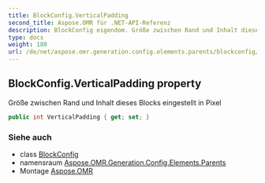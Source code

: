 ```yaml
---
title: BlockConfig.VerticalPadding
second_title: Aspose.OMR für .NET-API-Referenz
description: BlockConfig eigendom. Größe zwischen Rand und Inhalt dieses Blocks eingestellt in Pixel
type: docs
weight: 180
url: /de/net/aspose.omr.generation.config.elements.parents/blockconfig/verticalpadding/
---
```

## BlockConfig.VerticalPadding property

Größe zwischen Rand und Inhalt dieses Blocks eingestellt in Pixel

```csharp
public int VerticalPadding { get; set; }
```

### Siehe auch

* class [BlockConfig](../)
* namensraum [Aspose.OMR.Generation.Config.Elements.Parents](../../blockconfig/)
* Montage [Aspose.OMR](../../../)



